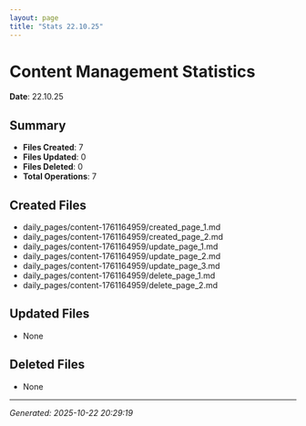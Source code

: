 ```yaml
---
layout: page
title: "Stats 22.10.25"
---
```


# Content Management Statistics

**Date**: 22.10.25

## Summary

- **Files Created**: 7
- **Files Updated**: 0  
- **Files Deleted**: 0
- **Total Operations**: 7

## Created Files

- daily_pages/content-1761164959/created_page_1.md
- daily_pages/content-1761164959/created_page_2.md
- daily_pages/content-1761164959/update_page_1.md
- daily_pages/content-1761164959/update_page_2.md
- daily_pages/content-1761164959/update_page_3.md
- daily_pages/content-1761164959/delete_page_1.md
- daily_pages/content-1761164959/delete_page_2.md

## Updated Files

- None

## Deleted Files

- None

---
*Generated: 2025-10-22 20:29:19*
